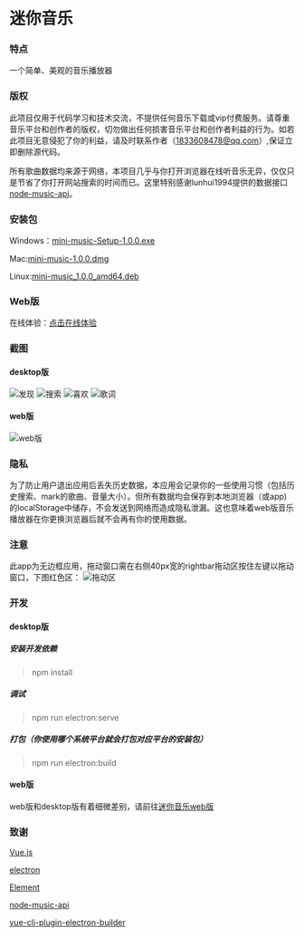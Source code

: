 # 迷你音乐

### 特点
一个简单、美观的音乐播放器

### 版权
此项目仅用于代码学习和技术交流，不提供任何音乐下载或vip付费服务。请尊重音乐平台和创作者的版权，切勿做出任何损害音乐平台和创作者利益的行为。如若此项目无意侵犯了你的利益，请及时联系作者（1833608478@qq.com）,保证立即删除源代码。

所有歌曲数据均来源于网络，本项目几乎与你打开浏览器在线听音乐无异，仅仅只是节省了你打开网站搜索的时间而已。这里特别感谢lunhui1994提供的数据接口[node-music-api](https://github.com/lunhui1994/node-music-api)。

### 安装包
Windows：[mini-music-Setup-1.0.0.exe](https://gitee.com/cgper/miniMusic/attach_files/515999/download/mini-music%20Setup%201.0.0.exe)

Mac:[mini-music-1.0.0.dmg](https://gitee.com/cgper/miniMusic/attach_files/516069/download/mini-music-1.0.0.dmg)

Linux:[mini-music_1.0.0_amd64.deb](https://gitee.com/cgper/miniMusic/attach_files/516318/download/mini-music_1.0.0_amd64.deb)

### Web版
在线体验：[点击在线体验](http://cgper.gitee.io/mini-music-webpage)

### 截图
#### desktop版
![发现](https://images.gitee.com/uploads/images/2020/1109/173555_cf3c6edf_2020534.png "发现.png")
![搜索](https://images.gitee.com/uploads/images/2020/1109/173626_ea6c763c_2020534.png "搜索.png")
![喜欢](https://images.gitee.com/uploads/images/2020/1109/173652_296e0304_2020534.png "喜欢.png")
![歌词](https://images.gitee.com/uploads/images/2020/1109/173705_b533eb64_2020534.png "歌词.png")
#### web版
![web版](https://images.gitee.com/uploads/images/2020/1109/174013_13efee9c_2020534.png "web版.png")

### 隐私
为了防止用户退出应用后丢失历史数据，本应用会记录你的一些使用习惯（包括历史搜索、mark的歌曲、音量大小）。但所有数据均会保存到本地浏览器（或app)的localStorage中储存，不会发送到网络而造成隐私泄漏。这也意味着web版音乐播放器在你更换浏览器后就不会再有你的使用数据。

### 注意
此app为无边框应用，拖动窗口需在右侧40px宽的rightbar拖动区按住左键以拖动窗口，下图红色区：
![拖动区](https://images.gitee.com/uploads/images/2020/1109/195202_4bfc9ec9_2020534.png "rightbar.png")


### 开发
#### desktop版
##### 安装开发依赖
> npm install
##### 调试
> npm run electron:serve
##### 打包（你使用哪个系统平台就会打包对应平台的安装包）
> npm run electron:build
#### web版
web版和desktop版有着细微差别，请前往[迷你音乐web版](https://gitee.com/cgper/mini-music-webpage)

### 致谢
[Vue.js](https://cn.vuejs.org/)

[electron](https://www.electronjs.org/)

[Element](https://element.eleme.cn/#/zh-CN)

[node-music-api](https://github.com/lunhui1994/node-music-api)

[vue-cli-plugin-electron-builder](https://github.com/nklayman/vue-cli-plugin-electron-builder)

